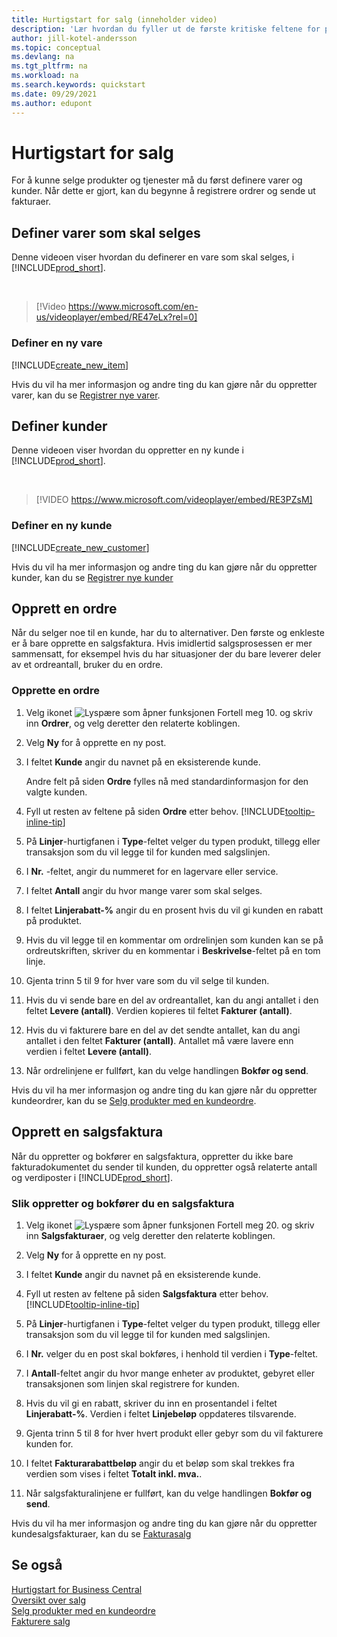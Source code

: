 ```yaml
---
title: Hurtigstart for salg (inneholder video)
description: 'Lær hvordan du fyller ut de første kritiske feltene for produkter og kunder i Business Central, slik at du kan starte salgsprosessene.'
author: jill-kotel-andersson
ms.topic: conceptual
ms.devlang: na
ms.tgt_pltfrm: na
ms.workload: na
ms.search.keywords: quickstart
ms.date: 09/29/2021
ms.author: edupont
---
```


# <a name="sales-quick-start"></a>Hurtigstart for salg

For å kunne selge produkter og tjenester må du først definere varer og kunder. Når dette er gjort, kan du begynne å registrere ordrer og sende ut fakturaer.

## <a name="set-up-items-to-sell"></a>Definer varer som skal selges

Denne videoen viser hvordan du definerer en vare som skal selges, i [!INCLUDE[prod_short](includes/prod_short.md)].

<br>

> [!Video https://www.microsoft.com/en-us/videoplayer/embed/RE47eLx?rel=0]

### <a name="set-up-a-new-item"></a>Definer en ny vare

[!INCLUDE[create_new_item](includes/create_new_item.md)]

Hvis du vil ha mer informasjon og andre ting du kan gjøre når du oppretter varer, kan du se [Registrer nye varer](inventory-how-register-new-items.md).  

## <a name="set-up-customers"></a>Definer kunder

Denne videoen viser hvordan du oppretter en ny kunde i [!INCLUDE[prod_short](includes/prod_short.md)].  

<br>

> [!VIDEO https://www.microsoft.com/videoplayer/embed/RE3PZsM]

### <a name="set-up-a-new-customer"></a>Definer en ny kunde

[!INCLUDE[create_new_customer](includes/create_new_customer.md)]

Hvis du vil ha mer informasjon og andre ting du kan gjøre når du oppretter kunder, kan du se [Registrer nye kunder](sales-how-register-new-customers.md)

## <a name="create-a-sales-order"></a>Opprett en ordre

Når du selger noe til en kunde, har du to alternativer. Den første og enkleste er å bare opprette en salgsfaktura. Hvis imidlertid salgsprosessen er mer sammensatt, for eksempel hvis du har situasjoner der du bare leverer deler av et ordreantall, bruker du en ordre.

### <a name="to-create-a-sales-order"></a>Opprette en ordre

1. Velg ikonet ![Lyspære som åpner funksjonen Fortell meg 10.](media/ui-search/search_small.png "Fortell hva du vil gjøre") og skriv inn **Ordrer**, og velg deretter den relaterte koblingen.
2. Velg **Ny** for å opprette en ny post.
3. I feltet **Kunde** angir du navnet på en eksisterende kunde.

    Andre felt på siden **Ordre** fylles nå med standardinformasjon for den valgte kunden.  

4. Fyll ut resten av feltene på siden **Ordre** etter behov. [!INCLUDE[tooltip-inline-tip](includes/tooltip-inline-tip_md.md)]

5. På **Linjer**-hurtigfanen i **Type**-feltet velger du typen produkt, tillegg eller transaksjon som du vil legge til for kunden med salgslinjen.

6. I **Nr.** -feltet, angir du nummeret for en lagervare eller service.

7. I feltet **Antall** angir du hvor mange varer som skal selges.

8. I feltet **Linjerabatt-%** angir du en prosent hvis du vil gi kunden en rabatt på produktet.

9. Hvis du vil legge til en kommentar om ordrelinjen som kunden kan se på ordreutskriften, skriver du en kommentar i **Beskrivelse**-feltet på en tom linje.

10. Gjenta trinn 5 til 9 for hver vare som du vil selge til kunden.

11. Hvis du vi sende bare en del av ordreantallet, kan du angi antallet i den feltet **Levere (antall)**. Verdien kopieres til feltet **Fakturer (antall)**.

12. Hvis du vi fakturere bare en del av det sendte antallet, kan du angi antallet i den feltet **Fakturer (antall)**. Antallet må være lavere enn verdien i feltet **Levere (antall)**.

13. Når ordrelinjene er fullført, kan du velge handlingen **Bokfør og send**.

Hvis du vil ha mer informasjon og andre ting du kan gjøre når du oppretter kundeordrer, kan du se [Selg produkter med en kundeordre](sales-how-sell-products.md).  

## <a name="create-a-sales-invoice"></a>Opprett en salgsfaktura

Når du oppretter og bokfører en salgsfaktura, oppretter du ikke bare fakturadokumentet du sender til kunden, du oppretter også relaterte antall og verdiposter i [!INCLUDE[prod_short](includes/prod_short.md)].

### <a name="to-create-and-post-a-sales-invoice"></a>Slik oppretter og bokfører du en salgsfaktura

1. Velg ikonet ![Lyspære som åpner funksjonen Fortell meg 20.](media/ui-search/search_small.png "Fortell hva du vil gjøre") og skriv inn **Salgsfakturaer**, og velg deretter den relaterte koblingen.  

2. Velg **Ny** for å opprette en ny post.

3. I feltet **Kunde** angir du navnet på en eksisterende kunde.

4. Fyll ut resten av feltene på siden **Salgsfaktura** etter behov. [!INCLUDE[tooltip-inline-tip](includes/tooltip-inline-tip_md.md)]

5. På **Linjer**-hurtigfanen i **Type**-feltet velger du typen produkt, tillegg eller transaksjon som du vil legge til for kunden med salgslinjen.

6. I **Nr.** velger du en post skal bokføres, i henhold til verdien i **Type**-feltet.

7. I **Antall**-feltet angir du hvor mange enheter av produktet, gebyret eller transaksjonen som linjen skal registrere for kunden.  

8. Hvis du vil gi en rabatt, skriver du inn en prosentandel i feltet **Linjerabatt-%**. Verdien i feltet **Linjebeløp** oppdateres tilsvarende.  

9. Gjenta trinn 5 til 8 for hver hvert produkt eller gebyr som du vil fakturere kunden for.  

10. I feltet **Fakturarabattbeløp** angir du et beløp som skal trekkes fra verdien som vises i feltet **Totalt inkl. mva.**.

11. Når salgsfakturalinjene er fullført, kan du velge handlingen **Bokfør og send**.  

Hvis du vil ha mer informasjon og andre ting du kan gjøre når du oppretter kundesalgsfakturaer, kan du se [Fakturasalg](sales-how-invoice-sales.md)

## <a name="see-also"></a>Se også

[Hurtigstart for Business Central](quick-start-business-central.md)  
[Oversikt over salg](sales-manage-sales.md)  
[Selg produkter med en kundeordre](sales-how-sell-products.md)  
[Fakturere salg](sales-how-invoice-sales.md)  
